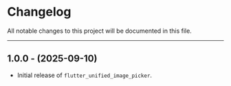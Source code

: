 # Changelog

All notable changes to this project will be documented in this file.

---

## 1.0.0 - (2025-09-10)

- Initial release of `flutter_unified_image_picker`.
